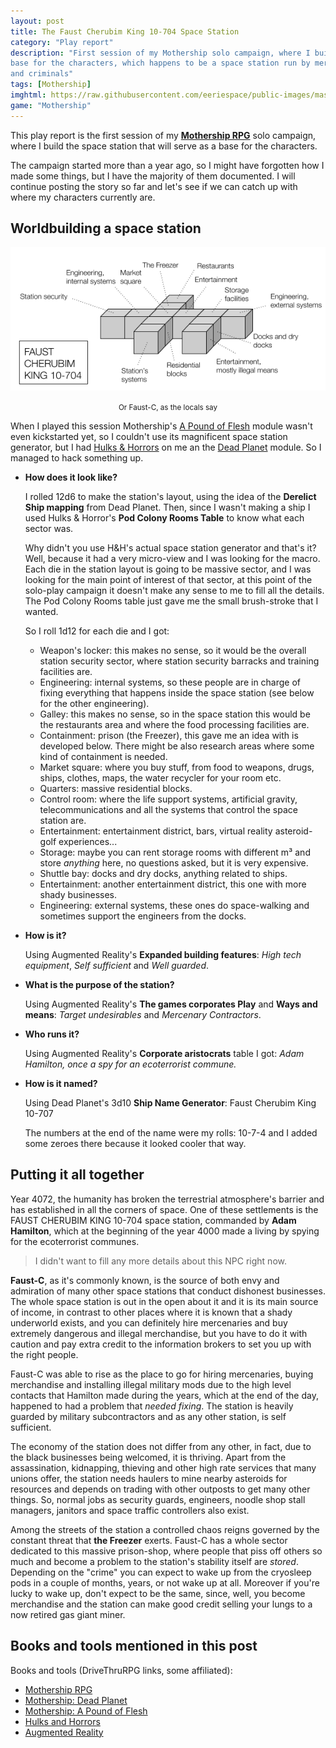 ```yaml
---
layout: post
title: The Faust Cherubim King 10-704 Space Station
category: "Play report"
description: "First session of my Mothership solo campaign, where I build the
base for the characters, which happens to be a space station run by mercenaries
and criminals"
tags: [Mothership]
imghtml: https://raw.githubusercontent.com/eeriespace/public-images/master/20200229-play-report-faust-cherubim-king-10-704/Faust-C.png
game: "Mothership"
---
```


This play report is the first session of my
**[Mothership RPG](http://www.tuesdayknightgames.com/mothership)** solo
campaign, where I build the space station that will serve as a base for the
characters.

The campaign started more than a year ago, so I might have forgotten how I made
some things, but I have the majority of them documented. 
I will continue posting the story so far and let's see if we can catch up with
where my characters currently are.

## Worldbuilding a space station

![](https://raw.githubusercontent.com/eeriespace/public-images/master/20200229-play-report-faust-cherubim-king-10-704/Faust-C.png)
<p align="center"><small>Or Faust-C, as the locals say</small></p>

When I played this session Mothership's [A Pound of
Flesh](http://www.tuesdayknightgames.com/a-pound-of-flesh) module wasn't even
kickstarted yet, so I couldn't use its magnificent space station generator, but
I had [Hulks &
Horrors](http://www.bedroomwallpress.com/p/hulks-and-horrors.html) on me an the
[Dead Planet](http://www.tuesdayknightgames.com/dead-planet) module. So I
managed to hack something up.

* **How does it look like?**

    I rolled 12d6 to make the station's layout, using the idea of the **Derelict
    Ship mapping** from Dead Planet. Then, since I wasn't making a ship I used
    Hulks & Horror's **Pod Colony Rooms Table** to know what each sector was.

    Why didn't you use H&H's actual space station generator and that's it?
    Well, because it had a very micro-view and I was looking for the
    macro. Each die in the station layout is going to be massive sector, and I
    was looking for the main point of interest of that sector, at this point of
    the solo-play campaign it doesn't make any sense to me to fill all the
    details. The Pod Colony Rooms table just gave me the small brush-stroke
    that I wanted.

    So I roll 1d12 for each die and I got:
    
    * Weapon's locker: this makes no sense, so it would be the overall station
      security sector, where station security barracks and training facilities
      are.
    * Engineering: internal systems, so these people are in charge of fixing
      everything that happens inside the space station (see below for the
    other engineering).
    * Galley: this makes no sense, so in the space station this would be the
      restaurants area and where the food processing facilities are.
    * Containment: prison (the Freezer), this gave me an idea with is developed
      below. There might be also research areas where some kind of containment
      is needed.
    * Market square: where you buy stuff, from food to weapons, drugs, ships,
      clothes, maps, the water recycler for your room etc.
    * Quarters: massive residential blocks.
    * Control room: where the life support systems, artificial gravity,
      telecommunications and all the systems that control the space station
      are.
    * Entertainment: entertainment district, bars, virtual reality
      asteroid-golf experiences...
    * Storage: maybe you can rent storage rooms with different m³ and store
      *anything* here, no questions asked, but it is very expensive.
    * Shuttle bay: docks and dry docks, anything related to ships.
    * Entertainment: another entertainment district, this one with more shady
      businesses.
    * Engineering: external systems, these ones do space-walking and
      sometimes support the engineers from the docks.

* **How is it?**

    Using Augmented Reality's **Expanded building features**: *High tech
    equipment*, *Self sufficient* and *Well guarded*.

* **What is the purpose of the station?**
    
    Using Augmented Reality's **The games corporates Play** and **Ways and
    means**: *Target undesirables* and *Mercenary Contractors*.
  
*  **Who runs it?**

    Using Augmented Reality's **Corporate aristocrats** table I got: *Adam
    Hamilton, once a spy for an ecoterrorist commune.*

* **How is it named?**

    Using Dead Planet's 3d10 **Ship Name Generator**: Faust Cherubim King
    10-707
    
    The numbers at the end of the name were my rolls: 10-7-4 and I added some
    zeroes there because it looked cooler that way.

## Putting it all together

Year 4072, the humanity has broken the terrestrial atmosphere's barrier and has
established in all the corners of space. One of these settlements is the
FAUST CHERUBIM KING 10-704 space station, commanded by **Adam Hamilton**,
which at the beginning of the year 4000 made a living by spying for the
ecoterrorist communes.
> I didn't want to fill any more details about this NPC right now.

**Faust-C**, as it's commonly known, is the source of both envy and admiration
of many other space stations that conduct dishonest businesses. The whole space
station is out in the open about it and it is its main source of income, in
contrast to other places where it is known that a shady underworld exists, and
you can definitely hire mercenaries and buy extremely dangerous and illegal
merchandise, but you have to do it with caution and pay extra credit to the
information brokers to set you up with the right people.

Faust-C was able to rise as the place to go for hiring mercenaries, buying
merchandise and installing illegal military mods due to the high level contacts
that Hamilton made during the years, which at the end of the day, happened to
had a problem that *needed fixing*. The station is heavily guarded by military
subcontractors and as any other station, is self sufficient.

The economy of the station does not differ from any other, in fact, due to the
black businesses being welcomed, it is thriving. Apart from the assassination,
kidnapping, thieving and other high rate services that many unions offer, the
station needs haulers to mine nearby asteroids for resources and depends on
trading with other outposts to get many other things. So, normal jobs as
security guards, engineers, noodle shop stall managers, janitors and space
traffic controllers also exist.

Among the streets of the station a controlled chaos reigns governed by the
constant threat that **the Freezer** exerts. Faust-C has a whole sector
dedicated to this massive prison-shop, where people that piss off others so
much and become a problem to the station's stability itself are
*stored*. Depending on the "crime" you can expect to wake up from the
cryosleep pods in a couple of months, years, or not wake up at all. Moreover if
you're lucky to wake up, don't expect to be the same, since, well, you become
merchandise and the station can make good credit selling your lungs to a now
retired gas giant miner.

## Books and tools mentioned in this post

Books and tools (DriveThruRPG links, some affiliated):

* [Mothership RPG](https://www.drivethrurpg.com/product/245017/Mothership-Players-Survival-Guide)
* [Mothership: Dead
  Planet](https://www.drivethrurpg.com/product/249108/Mothership-Dead-Planet?affiliate_id=1914894)
* [Mothership: A Pound of Flesh](https://www.drivethrurpg.com/product/288945/Mothership-A-Pound-of-Flesh?affiliate_id=1914894)
* [Hulks and
  Horrors](https://www.drivethrurpg.com/product/111781/Hulks-and-Horrors--Basic-Black-Edition)
* [Augmented
  Reality](https://www.drivethrurpg.com/product/202175/Augmented-Reality-The-Holistic-City-Kit-For-Cyberpunk-Games)
